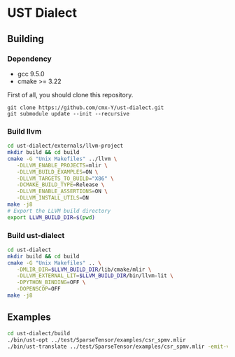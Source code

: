 # UST Dialect
## Building
### Dependency
- gcc 9.5.0
- cmake >= 3.22

First of all, you should clone this repository.
```git
git clone https://github.com/cmx-Y/ust-dialect.git
git submodule update --init --recursive
```
### Build llvm
```bash
cd ust-dialect/externals/llvm-project
mkdir build && cd build
cmake -G "Unix Makefiles" ../llvm \
   -DLLVM_ENABLE_PROJECTS=mlir \
   -DLLVM_BUILD_EXAMPLES=ON \
   -DLLVM_TARGETS_TO_BUILD="X86" \
   -DCMAKE_BUILD_TYPE=Release \
   -DLLVM_ENABLE_ASSERTIONS=ON \
   -DLLVM_INSTALL_UTILS=ON
make -j8
# Export the LLVM build directory
export LLVM_BUILD_DIR=$(pwd)
```

### Build ust-dialect
```bash
cd ust-dialect
mkdir build && cd build
cmake -G "Unix Makefiles" .. \
   -DMLIR_DIR=$LLVM_BUILD_DIR/lib/cmake/mlir \
   -DLLVM_EXTERNAL_LIT=$LLVM_BUILD_DIR/bin/llvm-lit \
   -DPYTHON_BINDING=OFF \
   -DOPENSCOP=OFF
make -j8
```

## Examples
```bash
cd ust-dialect/build
./bin/ust-opt ../test/SparseTensor/examples/csr_spmv.mlir
./bin/ust-translate ../test/SparseTensor/examples/csr_spmv.mlir -emit-vivado-hls
```